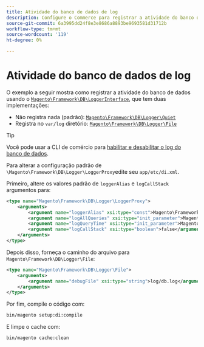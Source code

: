 ```yaml
---
title: Atividade do banco de dados de log
description: Configure o Commerce para registrar a atividade do banco de dados usando a interface do Logger.
source-git-commit: 6a3995dd24f8e3e8686a8893be9693581d31712b
workflow-type: tm+mt
source-wordcount: '119'
ht-degree: 0%

---
```



# Atividade do banco de dados de log

O exemplo a seguir mostra como registrar a atividade do banco de dados usando o [`Magento\Framework\DB\LoggerInterface`][interface], que tem duas implementações:

- Não registra nada (padrão): [`Magento\Framework\DB\Logger\Quiet`][quiet]
- Registra no `var/log` diretório: [`Magento\Framework\DB\Logger\File`][file]

>[!TIP]
>
>Você pode usar a CLI de comércio para [habilitar e desabilitar o log do banco de dados](../cli/enable-logging.md#database-logging).

Para alterar a configuração padrão de `\Magento\Framework\DB\Logger\LoggerProxy`edite seu `app/etc/di.xml`.

Primeiro, altere os valores padrão de `loggerAlias` e `logCallStack` argumentos para:

```xml
<type name="Magento\Framework\DB\Logger\LoggerProxy">
    <arguments>
        <argument name="loggerAlias" xsi:type="const">Magento\Framework\DB\Logger\LoggerProxy::LOGGER_ALIAS_FILE</argument>
        <argument name="logAllQueries" xsi:type="init_parameter">Magento\Framework\Config\ConfigOptionsListConstants::CONFIG_PATH_DB_LOGGER_LOG_EVERYTHING</argument>
        <argument name="logQueryTime" xsi:type="init_parameter">Magento\Framework\Config\ConfigOptionsListConstants::CONFIG_PATH_DB_LOGGER_QUERY_TIME_THRESHOLD</argument>
        <argument name="logCallStack" xsi:type="boolean">false</argument>
    </arguments>
</type>
```

Depois disso, forneça o caminho do arquivo para `Magento\Framework\DB\Logger\File`:

```xml
<type name="Magento\Framework\DB\Logger\File">
    <arguments>
        <argument name="debugFile" xsi:type="string">log/db.log</argument>
    </arguments>
</type>
```

Por fim, compile o código com:

```bash
bin/magento setup:di:compile
```

E limpe o cache com:

```bash
bin/magento cache:clean
```

<!-- link definitions -->

[file]: https://github.com/magento/magento2/blob/2.4/lib/internal/Magento/Framework/DB/Logger/File.php
[interface]: https://github.com/magento/magento2/blob/2.4/lib/internal/Magento/Framework/DB/LoggerInterface.php
[quiet]: https://github.com/magento/magento2/blob/2.4/lib/internal/Magento/Framework/DB/Logger/Quiet.php
